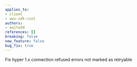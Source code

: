 ```yaml
---
applies_to:
- client
- aws-sdk-rust
authors:
- aajtodd
references: []
breaking: false
new_feature: false
bug_fix: true
---
```

Fix hyper 1.x connection refused errors not marked as retryable

